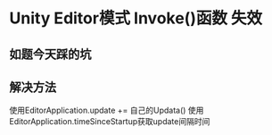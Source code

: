 # Unity Editor模式 Invoke()函数 失效

## 如题今天踩的坑

## 解决方法
使用EditorApplication.update += 自己的Updata()
使用EditorApplication.timeSinceStartup获取update间隔时间